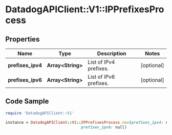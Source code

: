 # DatadogAPIClient::V1::IPPrefixesProcess

## Properties

Name | Type | Description | Notes
------------ | ------------- | ------------- | -------------
**prefixes_ipv4** | **Array&lt;String&gt;** | List of IPv4 prefixes. | [optional] 
**prefixes_ipv6** | **Array&lt;String&gt;** | List of IPv6 prefixes. | [optional] 

## Code Sample

```ruby
require 'DatadogAPIClient::V1'

instance = DatadogAPIClient::V1::IPPrefixesProcess.new(prefixes_ipv4: null,
                                 prefixes_ipv6: null)
```


